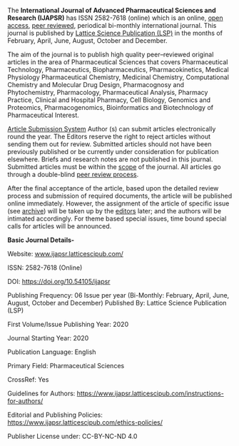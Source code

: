 The **International Journal of Advanced Pharmaceutical Sciences and Research (IJAPSR)** has ISSN 2582-7618 (online) which is an online, [open access](https://www.ijapsr.latticescipub.com/open-access-license/), [peer reviewed](https://www.ijapsr.latticescipub.com/peer-review-policy/), periodical bi-monthly international journal. This journal is published by [Lattice Science Publication (LSP)](https://www.latticescipub.com/journals/) in the months of February, April, June, August, October and December.

The aim of the journal is to publish high quality peer–reviewed original articles in the area of Pharmaceutical Sciences that covers Pharmaceutical Technology, Pharmaceutics, Biopharmaceutics, Pharmacokinetics, Medical Physiology Pharmaceutical Chemistry, Medicinal Chemistry, Computational Chemistry and Molecular Drug Design, Pharmacognosy and Phytochemistry, Pharmacology, Pharmaceutical Analysis, Pharmacy Practice, Clinical and Hospital Pharmacy, Cell Biology, Genomics and Proteomics, Pharmacogenomics, Bioinformatics and Biotechnology of Pharmaceutical Interest.



[Article Submission System](https://www.ijapsr.latticescipub.com/article-submission-system/) 
Author (s) can submit articles electronically round the year. The Editors reserve the right to reject articles without sending them out for review. Submitted articles should not have been previously published or be currently under consideration for publication elsewhere. Briefs and research notes are not published in this journal. Submitted articles must be within the [scope](https://www.ijapsr.latticescipub.com/aims-and-scope/) of the journal. All articles go through a double-blind [peer review process](https://www.ijapsr.latticescipub.com/peer-review-policy/). 

After the final acceptance of the article, based upon the detailed review process and submission of required documents, the article will be published online immediately. However, the assignment of the article of specific issue (see [archive](https://www.ijapsr.latticescipub.com/archives/)) will be taken up by the [editors](https://www.ijapsr.latticescipub.com/editorial-board/) later; and the authors will be intimated accordingly. For theme based special issues, time bound special calls for articles will be announced.

**Basic Journal Details-**

Website: www.ijapsr.latticescipub.com/

ISSN: 2582-7618 (Online)

DOI: https://doi.org/10.54105/ijapsr

Publishing Frequency: 06 Issue per year (Bi-Monthly: February, April, June, August, October and December)
Published By: Lattice Science Publication (LSP)

First Volume/Issue Publishing Year: 2020

Journal Starting Year: 2020

Publication Language: English

Primary Field: Pharmaceutical Sciences

CrossRef: Yes

Guidelines for Authors: https://www.ijapsr.latticescipub.com/instructions-for-authors/

Editorial and Publishing Policies: https://www.ijapsr.latticescipub.com/ethics-policies/

Publisher License under: CC-BY-NC-ND 4.0


